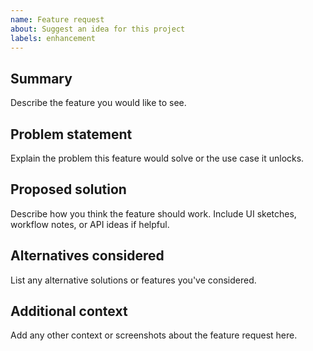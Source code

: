 ```yaml
---
name: Feature request
about: Suggest an idea for this project
labels: enhancement
---
```


## Summary
Describe the feature you would like to see.

## Problem statement
Explain the problem this feature would solve or the use case it unlocks.

## Proposed solution
Describe how you think the feature should work. Include UI sketches, workflow notes, or API ideas if helpful.

## Alternatives considered
List any alternative solutions or features you've considered.

## Additional context
Add any other context or screenshots about the feature request here.
